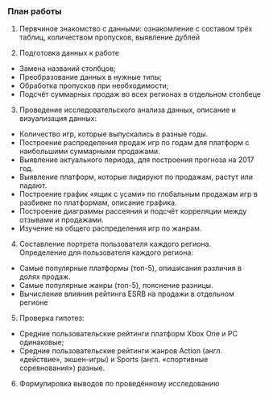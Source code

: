 ### План работы  
1. Первчиное знакомство с данными: ознакомление с составом трёх таблиц, количеством пропусков, выявление дублей

2. Подготовка данных к работе 
- Замена названий столбцов;
- Преобразование данных в нужные типы;
- Обработка пропусков при необходимости; 
- Подсчёт суммарных продаж во всех регионах в отдельном столбеце

    
3. Проведение исследовательского анализа данных, описание и визуализация данных:  

- Количество игр, которые выпускались в разные годы.  
- Построение распределения продаж игр по годам для платформ с наибольшими суммарными продажами.  
- Выявление актуального периода, для построения прогноза на 2017 год.  
- Выявление платформ, которые лидируют по продажам, растут или падают.  
- Построение график «ящик с усами» по глобальным продажам игр в разбивке по платформам, описание графика.  
- Построение диаграммы рассеяния и подсчёт корреляции между отзывами и продажами.   
- Изучение на общего распределения игр по жанрам.  
  

 
4. Составление портрета пользователя каждого региона.    
Определение для пользователя каждого региона:  
- Самые популярные платформы (топ-5), опишисания различия в долях продаж.  
- Самые популярные жанры (топ-5), пояснение разницы.  
- Вычисление влияния рейтинга ESRB на продажи в отдельном регионе  


5. Проверка гипотез:    
- Средние пользовательские рейтинги платформ Xbox One и PC одинаковые;  
- Средние пользовательские рейтинги жанров Action (англ. «действие», экшен-игры) и Sports (англ. «спортивные соревнования») разные.  

6. Формулировка выводов по проведённому исследованию  
